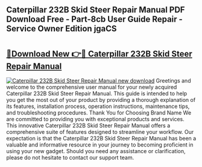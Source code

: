 ## Caterpillar 232B Skid Steer Repair Manual PDF Download Free - Part-8cb User Guide Repair - Service Owner Edition jgaCS

# <h2><a href="http://bc37192.oget.top/?id=Caterpillar+232B+Skid+Steer+Repair+Manual">🔗Download New 👉🔴 Caterpillar 232B Skid Steer Repair Manual</a></h2>

[![Caterpillar 232B Skid Steer Repair Manual new download](https://i.imgur.com/5g1atiW.png)](http://bc37192.oget.top/?id=Caterpillar+232B+Skid+Steer+Repair+Manual)
Greetings and welcome to the comprehensive user manual for your newly acquired Caterpillar 232B Skid Steer Repair Manual. This guide is intended to help you get the most out of your product by providing a thorough explanation of its features, installation process, operation instructions, maintenance tips, and troubleshooting procedures. Thank You for Choosing Brand Name We are committed to providing you with exceptional products and services. This innovative Caterpillar 232B Skid Steer Repair Manual offers a comprehensive suite of features designed to streamline your workflow. Our expectation is that the Caterpillar 232B Skid Steer Repair Manual has been a valuable and informative resource in your journey to becoming proficient in using your new gadget. Should you need any assistance or clarification, please do not hesitate to contact our support team.
